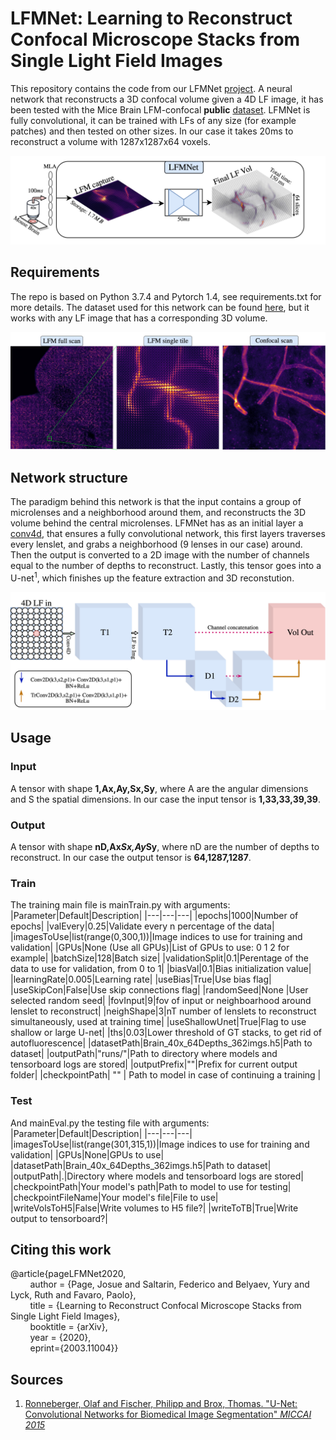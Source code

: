 # LFMNet: Learning to Reconstruct Confocal Microscope Stacks from Single Light Field Images

This repository contains the code from our LFMNet [project](http://cvg.unibe.ch/media/project/page/LFMNet/index.html "LFMNet CVG project"). A neural network that reconstructs a 3D confocal volume given a 4D LF image, it has been tested with the Mice Brain LFM-confocal **public** [dataset](http://cvg.unibe.ch/media/project/page/LFMNet/index.html "LFMNet CVG project").
LFMNet is fully convolutional, it can be trained with LFs of any size (for example patches) and then tested on other sizes.
In our case it takes 20ms to reconstruct a volume with 1287x1287x64 voxels.

<img src="images/system.jpg">


## Requirements
The repo is based on Python 3.7.4 and Pytorch 1.4, see requirements.txt for more details.
The dataset used for this network can be found [here](http://cvg.unibe.ch/media/project/page/LFMNet/index.html "LFMNet CVG project"), but it works with any LF image that has a corresponding 3D volume.

<img src="images/Images.jpg">
  
## Network structure
The paradigm behind this network is that the input contains a group of microlenses and a neighborhood around them, and reconstructs the 3D volume behind the central microlenses.
  LFMNet has as an initial layer a [conv4d](https://github.com/pvjosue/TorchNDFunctions "4D convolution"), that ensures a fully convolutional network, this first layers traverses every lenslet, and grabs a neighborhood (9 lenses in our case) around. Then the output is converted to a 2D image with the number of channels equal to the number of depths to reconstruct. Lastly, this tensor goes into a U-net<sup>1</sup>, which finishes up the feature extraction and 3D reconstution.

<img src="images/LFMNet.jpg">


## Usage
  ### Input
  A tensor with shape **1,Ax,Ay,Sx,Sy**, where A are the angular dimensions and S the spatial dimensions. In our case the input tensor is **1,33,33,39,39**.
  ### Output
  A tensor with shape **nD,Ax*Sx,Ay*Sy**, where nD are the number of depths to reconstruct. In our case the output tensor is **64,1287,1287**.
    
### Train 
  The training main file is mainTrain.py with arguments:
|Parameter|Default|Description|
|---|---|---|
|epochs|1000|Number of epochs|
|valEvery|0.25|Validate every n percentage of the data|
|imagesToUse|list(range(0,300,1))|Image indices to use for training and validation|
|GPUs|None (Use all GPUs)|List of GPUs to use: 0 1 2 for example|
|batchSize|128|Batch size|
|validationSplit|0.1|Perentage of the data to use for validation, from 0 to 1|
|biasVal|0.1|Bias initialization value|
|learningRate|0.005|Learning rate|
|useBias|True|Use bias flag|
|useSkipCon|False|Use skip connections flag|
|randomSeed|None |User selected random seed|
|fovInput|9|fov of input or neighboarhood around lenslet to reconstruct|
|neighShape|3|nT number of lenslets to reconstruct simultaneously, used at training time|
|useShallowUnet|True|Flag to use shallow or large U-net|
|ths|0.03|Lower threshold of GT stacks, to get rid of autofluorescence|
|datasetPath|Brain_40x_64Depths_362imgs.h5|Path to dataset|
|outputPath|"runs/"|Path to directory where models and tensorboard logs are stored|
|outputPrefix|""|Prefix for current output folder|
|checkpointPath| "" | Path to model in case of continuing a training |

### Test
And mainEval.py the testing file with arguments:
|Parameter|Default|Description|
|---|---|---|
|imagesToUse|list(range(301,315,1))|Image indices to use for training and validation|
|GPUs|None|GPUs to use|
|datasetPath|Brain_40x_64Depths_362imgs.h5|Path to dataset|
|outputPath|.|Directory where models and tensorboard logs are stored|
|checkpointPath|Your model's path|Path to model to use for testing|
|checkpointFileName|Your model's file|File to use|
|writeVolsToH5|False|Write volumes to H5 file?|
|writeToTB|True|Write output to tensorboard?|

## Citing this work
<p>@article{pageLFMNet2020,<br>
	&nbsp;&nbsp;&nbsp;&nbsp;&nbsp;&nbsp;&nbsp;&nbsp;author = {Page, Josue and Saltarin, Federico and Belyaev, Yury and Lyck, Ruth and Favaro, Paolo},<br>    
	&nbsp;&nbsp;&nbsp;&nbsp;&nbsp;&nbsp;&nbsp;&nbsp;title = {Learning to Reconstruct Confocal Microscope Stacks from Single Light Field Images},<br>
	      &nbsp;&nbsp;&nbsp;&nbsp;&nbsp;&nbsp;&nbsp;&nbsp;booktitle = {arXiv},<br>    
	      &nbsp;&nbsp;&nbsp;&nbsp;&nbsp;&nbsp;&nbsp;&nbsp;year = {2020},<br>    
	      &nbsp;&nbsp;&nbsp;&nbsp;&nbsp;&nbsp;&nbsp;&nbsp;eprint={2003.11004}}</p> 


## Sources

1. [Ronneberger, Olaf and Fischer, Philipp and Brox, Thomas. "U-Net: Convolutional Networks for Biomedical Image Segmentation" *MICCAI 2015*](https://arxiv.org/abs/1505.04597)
